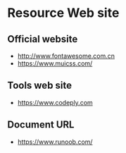 # Resource Web site
## Official website

 * http://www.fontawesome.com.cn
 * https://www.muicss.com/
 
## Tools web site

 * https://www.codeply.com

## Document URL

 * https://www.runoob.com/
